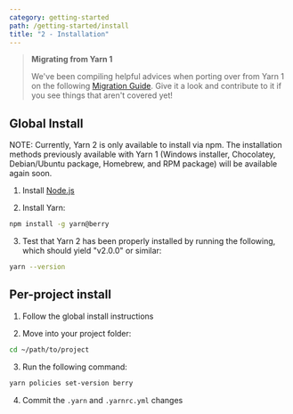 ```yaml
---
category: getting-started
path: /getting-started/install
title: "2 - Installation"
---
```


> **Migrating from Yarn 1**
>
> We've been compiling helpful advices when porting over from Yarn 1 on the following [Migration Guide](/advanced/migration). Give it a look and contribute to it if you see things that aren't covered yet!

## Global Install

NOTE: Currently, Yarn 2 is only available to install via npm. The installation methods previously available with Yarn 1 (Windows installer, Chocolatey, Debian/Ubuntu package, Homebrew, and RPM package) will be available again soon.

1. Install [Node.js](https://nodejs.org/en/download/)

2. Install Yarn:

```bash
npm install -g yarn@berry
```

3. Test that Yarn 2 has been properly installed by running the following, which should yield "v2.0.0" or similar:

```bash
yarn --version
```

## Per-project install

1. Follow the global install instructions

2. Move into your project folder:

```bash
cd ~/path/to/project
```

3. Run the following command:

```bash
yarn policies set-version berry
```

4. Commit the `.yarn` and `.yarnrc.yml` changes

